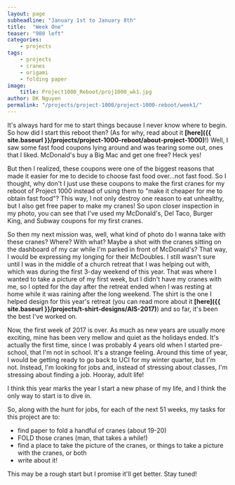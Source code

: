 ```yaml
---
layout: page
subheadline: "January 1st to January 8th"
title:  "Week One"
teaser: "980 left"
categories:
    - projects
tags:
    - projects
    - cranes
    - origami
    - folding paper
image:
    title: Project1000_Reboot/proj1000_wk1.jpg
author: DK Nguyen
permalink: "/projects/project-1000/project-1000-reboot/week1/"
---
```

It's always hard for me to start things because I never know where to begin. So how did I start this reboot then? (As for why, read about it **[here]({{ site.baseurl }}/projects/project-1000-reboot/about-project-1000)**!) Well, I saw some fast food coupons lying around and was tearing some out, ones that I liked. McDonald's buy a Big Mac and get one free? Heck yes!

But then I realized, these coupons were one of the biggest reasons that made it easier for me to decide to choose fast food over...not fast food. So I thought, why don't I just use these coupons to make the first cranes for my reboot of Project 1000 instead of using them to "make it cheaper for me to obtain fast food"? This way, I not only destroy one reason to eat unhealthy, but I also get free paper to make my cranes! So upon closer inspection in my photo, you can see that I've used my McDonald's, Del Taco, Burger King, and Subway coupons for my first cranes.

So then my next mission was, well, what kind of photo do I wanna take with these cranes? Where? With what? Maybe a shot with the cranes sitting on the dashboard of my car while I'm parked in front of McDonald's? That way, I would be expressing my longing for their McDoubles. I still wasn't sure until I was in the middle of a church retreat that I was helping out with, which was during the first 3-day weekend of this year. That was where I wanted to take a picture of my first week, but I didn't have my cranes with me, so I opted for the day after the retreat ended when I was resting at home while it was raining after the long weekend. The shirt is the one I helped design for this year's retreat (you can read more about it **[here]({{ site.baseurl }}/projects/t-shirt-designs/AIS-2017)**) and so far, it's been the best I've worked on.

Now, the first week of 2017 is over. As much as new years are usually more exciting, mine has been very mellow and quiet as the holidays ended. It's actually the first time, since I was probably 4 years old when I started pre-school, that I'm not in school. It's a strange feeling. Around this time of year, I would be getting ready to go back to UCI for my winter quarter, but I'm not. Instead, I'm looking for jobs and, instead of stressing about classes, I'm stressing about finding a job. Hooray, adult life!

I think this year marks the year I start a new phase of my life, and I think the only way to start is to dive in.

So, along with the hunt for jobs, for each of the next 51 weeks, my tasks for this project are to:

* find paper to fold a handful of cranes (about 19-20)
* FOLD those cranes (man, that takes a while!)
* find a place to take the picture of the cranes, or things to take a picture with the cranes, or both
* write about it!

This may be a rough start but I promise it'll get better. Stay tuned!
